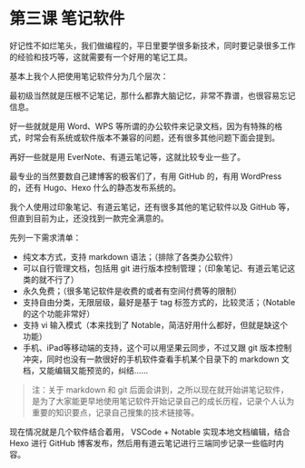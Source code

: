 # 第三课 笔记软件

好记性不如烂笔头，我们做编程的，平日里要学很多新技术，同时要记录很多工作的经验和技巧等，这就需要有一个好用的笔记工具。

基本上我个人把使用笔记软件分为几个层次：

最初级当然就是压根不记笔记，那什么都靠大脑记忆，非常不靠谱，也很容易忘记信息。

好一些就就是用 Word、WPS 等所谓的办公软件来记录文档，因为有特殊的格式，时常会有系统或软件版本不兼容的问题，还有很多其他问题下面会提到。

再好一些就是用 EverNote、有道云笔记等，这就比较专业一些了。

最专业的当然要数自己建博客的极客们了，有用 GitHub 的，有用 WordPress 的，还有 Hugo、Hexo 什么的静态发布系统的。

我个人使用过印象笔记、有道云笔记，还有很多其他的笔记软件以及 GitHub 等，但直到目前为止，还没找到一款完全满意的。

先列一下需求清单：

- 纯文本方式，支持 markdown 语法；（排除了各类办公软件）
- 可以自行管理文档，包括用 git 进行版本控制管理；（印象笔记、有道云笔记这类的就不行了）
- 永久免费；（很多笔记软件是收费的或者有空间付费等的限制）
- 支持自由分类，无限层级，最好是基于 tag 标签方式的，比较灵活；（Notable 的这个功能非常好）
- 支持 vi 输入模式（本来找到了 Notable，简洁好用什么都好，但就是缺这个功能）
- 手机、iPad等移动端的支持，这个可以用坚果云同步，不过又跟 git 版本控制冲突，同时也没有一款很好的手机软件查看手机某个目录下的 markdown 文档，又能编辑又能预览的，纠结……

> 注：关于 markdown 和 git 后面会讲到，之所以现在就开始讲笔记软件，是为了大家能更早地使用笔记软件开始记录自己的成长历程，记录个人认为重要的知识要点，记录自己搜集的技术链接等。

现在情况就是几个软件结合着用， VSCode + Notable 实现本地文档编辑，结合 Hexo 进行 GitHub 博客发布，然后用有道云笔记进行三端同步记录一些临时内容。
